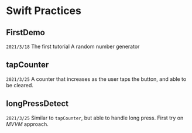 # Swift Practices

## FirstDemo
`2021/3/18`
The first tutorial
A random number generator

## tapCounter
`2021/3/25`
A counter that increases as the user taps the button, and able to be cleared.

## longPressDetect
`2021/3/25`
Similar to `tapCounter`, but able to handle long press.
First try on *MVVM* approach.